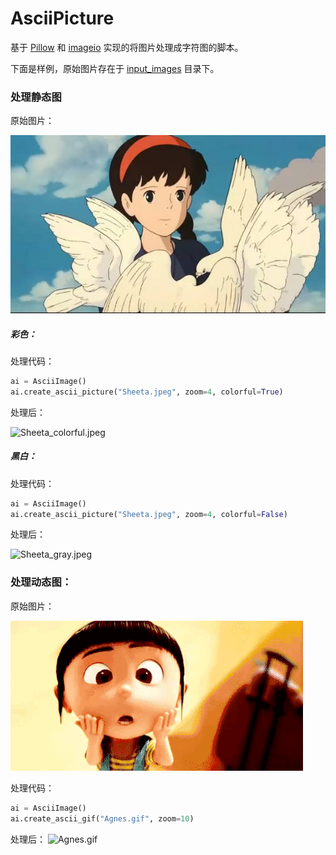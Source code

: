 # AsciiPicture
基于 [Pillow](https://github.com/python-pillow/Pillow) 和 [imageio](https://github.com/imageio/imageio) 实现的将图片处理成字符图的脚本。

下面是样例，原始图片存在于 [input_images](https://github.com/Yi-Xiao-Cuo-Huai-Fen-Zi/AsciiPicture/tree/master/input_images) 目录下。
### 处理静态图
原始图片：

![Sheeta.jpeg](https://github.com/Yi-Xiao-Cuo-Huai-Fen-Zi/AsciiPicture/blob/master/input_images/Sheeta.jpeg)
##### 彩色：

处理代码：
```python
ai = AsciiImage()
ai.create_ascii_picture("Sheeta.jpeg", zoom=4, colorful=True)
``` 
处理后：

![Sheeta_colorful.jpeg](https://github.com/Yi-Xiao-Cuo-Huai-Fen-Zi/AsciiPicture/blob/master/output_images/Sheeta_colorful.jpeg)
##### 黑白：
处理代码：
```python
ai = AsciiImage()
ai.create_ascii_picture("Sheeta.jpeg", zoom=4, colorful=False)
```
处理后：

![Sheeta_gray.jpeg](https://github.com/Yi-Xiao-Cuo-Huai-Fen-Zi/AsciiPicture/blob/master/output_images/Sheeta_gray.jpeg)
### 处理动态图：
原始图片：

![Agnes.gif](https://github.com/Yi-Xiao-Cuo-Huai-Fen-Zi/AsciiPicture/blob/master/input_images/Agnes.gif)

处理代码：
```python
ai = AsciiImage()
ai.create_ascii_gif("Agnes.gif", zoom=10)
```

处理后：
![Agnes.gif](https://github.com/Yi-Xiao-Cuo-Huai-Fen-Zi/AsciiPicture/blob/master/output_images/Agnes.gif)